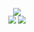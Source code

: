 <div align="center">
  <img src="https://user-images.githubusercontent.com/52296323/190330812-856c8e87-50f3-478b-9094-c3ed5de6823b.png" />
</div>
<div align="center">
  <img src="https://user-images.githubusercontent.com/52296323/190329987-88da1a60-8cf5-4877-b168-e5ffa8caf6a4.svg" />
  <img src="https://user-images.githubusercontent.com/52296323/190330003-77e5019a-7407-4114-a332-50f4f1b5fe6a.svg" />
</div>
